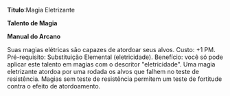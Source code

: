 **Titulo**:Magia Eletrizante

**Talento de Magia**

**Manual do Arcano**

 Suas magias elétricas são capazes de atordoar seus alvos. Custo: +1 PM. Pré-requisito: Substituição Elemental (eletricidade). Benefício: você só pode aplicar este talento em magias com o descritor "eletricidade". Uma magia eletrizante atordoa por uma rodada os alvos que falhem no teste de resistência. Magias sem teste de resistência permitem um teste de fortitude contra o efeito de atordoamento.